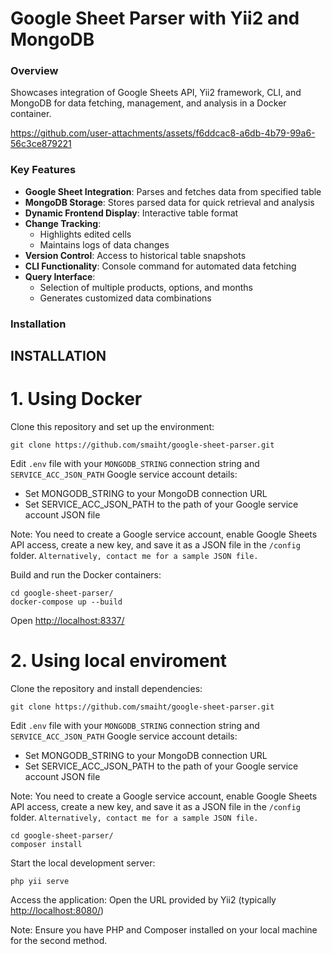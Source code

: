 # Google Sheet Parser with Yii2 and MongoDB

### Overview
Showcases integration of Google Sheets API, Yii2 framework, CLI, and MongoDB for data fetching, management, and analysis in a Docker container.

https://github.com/user-attachments/assets/f6ddcac8-a6db-4b79-99a6-56c3ce879221

### Key Features
- **Google Sheet Integration**: Parses and fetches data from specified table
- **MongoDB Storage**: Stores parsed data for quick retrieval and analysis
- **Dynamic Frontend Display**: Interactive table format
- **Change Tracking**: 
  - Highlights edited cells
  - Maintains logs of data changes
- **Version Control**: Access to historical table snapshots
- **CLI Functionality**: Console command for automated data fetching
- **Query Interface**:
  - Selection of multiple products, options, and months
  - Generates customized data combinations


### Installation

INSTALLATION
------------

# 1. Using Docker

Clone this repository and set up the environment:
~~~
git clone https://github.com/smaiht/google-sheet-parser.git
~~~
Edit `.env` file with your `MONGODB_STRING` connection string and `SERVICE_ACC_JSON_PATH` Google service account details:
- Set MONGODB_STRING to your MongoDB connection URL
- Set SERVICE_ACC_JSON_PATH to the path of your Google service account JSON file

Note: You need to create a Google service account, enable Google Sheets API access,
create a new key, and save it as a JSON file in the `/config` folder.
`Alternatively, contact me for a sample JSON file.`

Build and run the Docker containers:
~~~
cd google-sheet-parser/
docker-compose up --build
~~~
Open [http://localhost:8337/](http://localhost:8337/)


# 2. Using local enviroment

Clone the repository and install dependencies:
~~~
git clone https://github.com/smaiht/google-sheet-parser.git
~~~
Edit `.env` file with your `MONGODB_STRING` connection string and `SERVICE_ACC_JSON_PATH` Google service account details:
- Set MONGODB_STRING to your MongoDB connection URL
- Set SERVICE_ACC_JSON_PATH to the path of your Google service account JSON file

Note: You need to create a Google service account, enable Google Sheets API access,
create a new key, and save it as a JSON file in the `/config` folder.
`Alternatively, contact me for a sample JSON file.`
~~~
cd google-sheet-parser/
composer install
~~~
Start the local development server:
~~~
php yii serve
~~~
Access the application:
Open the URL provided by Yii2 (typically [http://localhost:8080/](http://localhost:8080/))

Note: Ensure you have PHP and Composer installed on your local machine for the second method.

